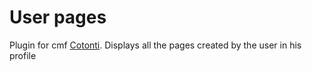 # User pages
Plugin for cmf [Cotonti](https://www.cotonti.com/). Displays all the pages created by the user in his profile
